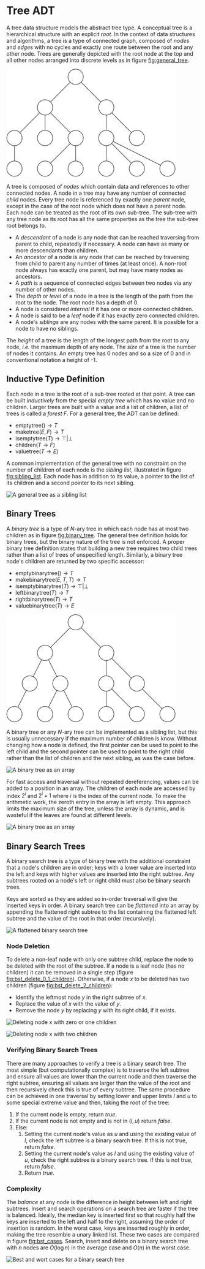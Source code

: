 # Tree ADT

A tree data structure models the abstract tree type. A conceptual tree
is a hierarchical structure with an explicit _root_. In the context of
data structures and algorithms, a tree is a type of connected graph,
composed of _nodes_ and _edges_ with no cycles and exactly one route
between the root and any other node. Trees are generally depicted with
the root node at the top and all other nodes arranged into discrete
levels as in figure [fig:general_tree](fig:general_tree).

![A general tree](../res/general_tree.svg "general_tree")

A tree is composed of _nodes_ which contain data and references to other
connected nodes. A node in a tree may have any number of connected
_child_ nodes. Every tree node is referenced by exactly one _parent_
node, except in the case of the root node which does not have a parent
node. Each node can be treated as the root of its own sub-tree. The
sub-tree with any tree node as its root has all the same properties as
the tree the sub-tree root belongs to.

- A _descendant_ of a node is any node that can be reached traversing
  from parent to child, repeatedly if necessary. A node can have as many
  or more descendants than children.
- An _ancestor_ of a node is any node that can be reached by traversing
  from child to parent any number of times (at least once). A non-root
  node always has exactly one parent, but may have many nodes as
  ancestors.
- A _path_ is a sequence of connected edges between two nodes via any
  number of other nodes.
- The _depth_ or _level_ of a node in a tree is the length of the path
  from the root to the node. The root node has a depth of 0.
- A node is considered _internal_ if it has one or more connected
  children.
- A node is said to be a _leaf_ node if it has exactly zero connected
  children.
- A node\'s _siblings_ are any nodes with the same parent. It is
  possible for a node to have no siblings.

The _height_ of a tree is the length of the longest path from the root
to any node, _i.e._ the maximum depth of any node. The _size_ of a tree
is the number of nodes it contains. An empty tree has 0 nodes and so a
size of 0 and in conventional notation a height of -1.

## Inductive Type Definition

Each node in a tree is the root of a sub-tree rooted at that point. A
tree can be built _inductively_ from the special _empty tree_ which has
no value and no children. Larger trees are built with a value and a list
of children, a list of trees is called a _forest_ $F$. For a general
tree, the ADT can be defined:

- $\text{emptytree}() \rightarrow T$
- $\text{maketree}(E,F) \rightarrow T$
- $\text{isemptytree}(T) \rightarrow \top|\bot$
- $\text{children}(T \rightarrow F)$
- $\text{valuetree}(T \rightarrow E)$

A common implementation of the general tree with no constraint on the
number of children of each node is the _sibling list_, illustrated in
figure [fig:sibling_list](fig:sibling_list). Each node has in addition
to its value, a pointer to the list of its children and a second pointer
to its next sibling.

![A general tree as a sibling
list](../res/sibling_list.svg "sibling_list")

## Binary Trees

A _binary tree_ is a type of _N_-ary tree in which each node has at most
two children as in figure [fig:binary_tree](fig:binary_tree). The
general tree definition holds for binary trees, but the binary nature of
the tree is not enforced. A proper binary tree definition states that
building a new tree requires two child trees rather than a list of trees
of unspecified length. Similarly, a binary tree node\'s children are
returned by two specific accessor:

- $\text{emptybinarytree}() \rightarrow T$
- $\text{makebinarytree}(E,T,T) \rightarrow T$
- $\text{isemptybinarytree}(T) \rightarrow \top|\bot$
- $\text{leftbinarytree}(T) \rightarrow T$
- $\text{rightbinarytree}(T) \rightarrow T$
- $\text{valuebinarytree}(T) \rightarrow E$

![A binary tree](../res/binary_tree.svg "binary_tree")

A binary tree or any _N_-ary tree can be implemented as a sibling list,
but this is usually unnecessary if the maximum number of children is
know. Without changing how a node is defined, the first pointer can be
used to point to the left child and the second pointer can be used to
point to the right child rather than the list of children and the next
sibling, as was the case before.

![A binary tree as an
array](../res/binary_tree_linked.svg "binary_tree_array")

For fast access and traversal without repeated dereferencing, values can
be added to a position in an array. The children of each node are
accessed by index $2^i$ and $2^i+1$ where $i$ is the index of the
current node. To make the arithmetic work, the zeroth entry in the array
is left empty. This approach limits the maximum size of the tree, unless
the array is dynamic, and is wasteful if the leaves are found at
different levels.

![A binary tree as an
array](../res/binary_tree_array.svg "binary_tree_array")

## Binary Search Trees

A binary search tree is a type of binary tree with the additional
constraint that a node\'s children are in order; keys with a lower value
are inserted into the left and keys with higher values are inserted into
the right subtree. Any subtrees rooted on a node\'s left or right child
must also be binary search trees.

Keys are sorted as they are added so in-order traversal will give the
inserted keys in order. A binary search tree can be _flattened_ into an
array by appending the flattened right subtree to the list containing
the flattened left subtree and the value of the root in that order
(recursively).

![A flattened binary search
tree](../res/small_bst.svg "binary_search_tree")

### Node Deletion

To delete a non-leaf node with only one subtree child, replace the node
to be deleted with the root of the subtree. If a node is a leaf node
(has no children) it can be removed in a single step (figure
[fig:bst_delete_0_1_children](fig:bst_delete_0_1_children)). Otherwise,
if a node $x$ to be deleted has two children (figure
[fig:bst_delete_2_children](fig:bst_delete_2_children)):

- Identify the leftmost node $y$ in the right subtree of $x$.
- Replace the value of $x$ with the value of $y$.
- Remove the node $y$ by replacing $y$ with its right child, if it
  exists.

![Deleting node $x$ with zero or one
children](../res/bst_delete_0_1_children.svg "bst_delete_0_1_children")

![Deleting node $x$ with two
children](../res/bst_delete_2_children.svg "bst_delete_2_children")

### Verifying Binary Search Trees

There are many approaches to verify a tree is a binary search tree. The
most simple (but computationally complex) is to traverse the left
subtree and ensure all values are lower than the current node and then
traverse the right subtree, ensuring all values are larger than the
value of the root and then recursively check this is true of every
subtree. The same procedure can be achieved in one traversal by setting
lower and upper limits $l$ and $u$ to some special extreme value and
then, taking the root of the tree:

1.  If the current node is empty, return _true_.
2.  If the current node is not empty and is not in $(l, u)$ return
    _false_.
3.  Else:
    1.  Setting the current node\'s value as $u$ and using the existing
        value of $l$, check the left subtree is a binary search tree. If
        this is not true, return _false_.
    2.  Setting the current node\'s value as $l$ and using the existing
        value of $u$, check the right subtree is a binary search tree.
        If this is not true, return _false_.
    3.  Return _true_.

### Complexity

The _balance_ at any node is the difference in height between left and
right subtrees. Insert and search operations on a search tree are faster
if the tree is balanced. Ideally, the median key is inserted first so
that roughly half the keys are inserted to the left and half to the
right, assuming the order of insertion is random. In the worst case,
keys are inserted roughly in order, making the tree resemble a unary
linked list. These two cases are compared in figure
[fig:bst_cases](fig:bst_cases). Search, insert and delete on a binary
search tree with $n$ nodes are $O(\log n)$ in the average case and
$O(n)$ in the worst case.

![Best and wort cases for a binary search
tree](../res/bst_cases.svg "bst_cases")
